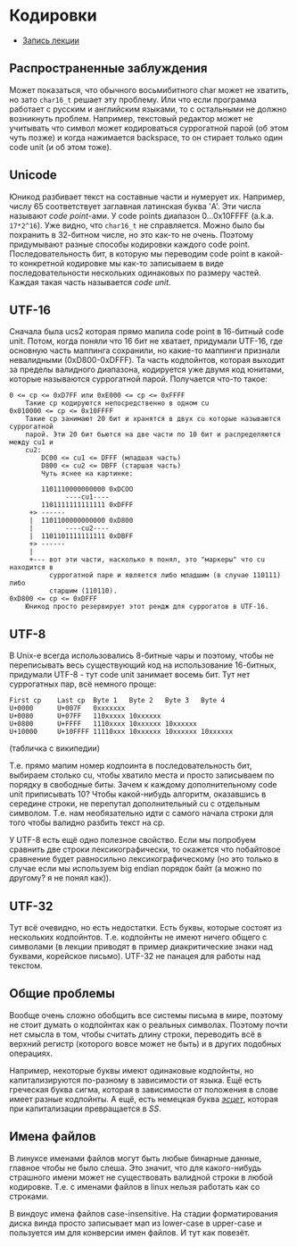# Кодировки

- [Запись лекции](https://youtu.be/L-abgEdCKEU)

## Распространенные заблуждения
Может показаться, что обычного восьмибитного char может не хватить, но зато
`char16_t` решает эту проблему. Или что если программа работает с русским и
английским языками, то с остальными не должно возникнуть проблем. Например,
текстовый редактор может не учитывать что символ может кодироваться суррогатной
парой (об этом чуть позже) и когда нажимается backspace, то он стирает только
один code unit (и об этом тоже).

## Unicode
Юникод разбивает текст на составные части и нумерует их. Например, числу 65
соответствует заглавная латинская буква 'A'. Эти числа называют *code
point*-ами. У code points диапазон 0...0x10FFFF (a.k.a. `17*2^16`). Уже видно,
что `char16_t` не справляется. Можно было бы похранить в 32-битном числе, но это
как-то не очень. Поэтому придумывают разные способы кодировки каждого code
point. Последовательность бит, в которую мы переводим code point в какой-то
конкретной кодировке мы как-то записываем в виде последовательности нескольких
одинаковых по размеру частей. Каждая такая часть называется *code unit*.

## UTF-16
Сначала была ucs2 которая прямо мапила code point в 16-битный code unit. Потом,
когда поняли что 16 бит не хватает, придумали UTF-16, где основную часть
маппинга сохранили, но какие-то маппинги признали невалидными (0xD800-0xDFFF). Та
часть кодпойнтов, которая выходит за пределы валидного диапазона, кодируется уже
двумя код юнитами, которые называются суррогатной парой. Получается что-то такое:
```
0 <= cp <= 0xD7FF или 0xE000 <= cp <= 0xFFFF
    Такие cp кодируются непосредственно в одном cu
0x010000 <= cp <= 0x10FFFF
    Такие cp занимают 20 бит и хранятся в двух cu которые называются суррогатной
    парой. Эти 20 бит бьются на две части по 10 бит и распределяются между cu1 и
    cu2:
        DC00 <= cu1 <= DFFF (младшая часть)
        D800 <= cu2 <= DBFF (старшая часть)
        Чуть яснее на картинке:

        1101110000000000 0xDCOO
              ----cu1----
        1101111111111111 0xDFFF
     +> ------
     |  1101100000000000 0xD800
     |        ----cu2----
     |  1101101111111111 0xDBFF
     +> ------
     |
     +--- вот эти части, насколько я понял, это "маркеры" что cu находится в
          суррогатной паре и является либо младшим (в случае 110111) либо
          старшим (110110).
0xD800 <= cp <= 0xDFFF
    Юникод просто резервирует этот рендж для суррогатов в UTF-16.

```

## UTF-8
В Unix-е всегда использовались 8-битные чары и поэтому, чтобы не переписывать
весь существующий код на использование 16-битных, придумали UTF-8 - тут code
unit занимает восемь бит. Тут нет суррогатных пар, всё немного проще:
```
First cp 	Last cp  Byte 1   Byte 2   Byte 3   Byte 4
U+0000 	    U+007F 	 0xxxxxxx
U+0080 	    U+07FF 	 110xxxxx 10xxxxxx
U+0800 	    U+FFFF 	 1110xxxx 10xxxxxx 10xxxxxx
U+10000     U+10FFFF 11110xxx 10xxxxxx 10xxxxxx 10xxxxxx
```
(табличка с википедии)

Т.е. прямо мапим номер кодпоинта в последовательность бит, выбираем столько
cu, чтобы хватило места и просто записываем по порядку в свободные биты.
Зачем к каждому дополнительному code unit приписывать 10? Чтобы какой-нибудь
алгоритм, оказавшись в середине строки, не перепутал дополнительный cu с
отдельным символом. Т.е. нам необязательно идти с самого начала строки для того
чтобы валидно разбить текст на cp.

У UTF-8 есть ещё одно полезное свойство. Если мы попробуем сравнить две строки
лексикографически, то окажется что побайтовое сравнение будет равносильно
лексикографическому (но это только в случае если мы используем big endian
порядок байт (а можно по другому? я не понял как)).

## UTF-32
Тут всё очевидно, но есть недостатки. Есть буквы, которые состоят из нескольких
кодпойнтов. Т.е. кодпойнты не имеют ничего общего с символами (в лекции приводят
в пример диакритические знаки над буквами, корейское письмо). UTF-32 не панацея
для работы над текстом.

## Общие проблемы
Вообще очень сложно обобщить все системы письма в мире, поэтому не стоит думать
о кодпойнтах как о реальных символах. Поэтому почти нет смысла в том, чтобы
считать длину строки, переводить всё в верхний регистр (которого вовсе может не
быть) и в других подобных операциях.

Например, некоторые буквы имеют одинаковые кодпойнты, но капитализируются
по-разному в зависимости от языка. Ещё есть греческая буква сигма, которая в
зависимости от положения в слове имеет разные кодпойнты. А ещё, есть немецкая
буква [*эсцет*](https://en.wikipedia.org/wiki/%C3%9F), которая при капитализации
превращается в *SS*.

## Имена файлов
В линуксе именами файлов могут быть любые бинарные данные, главное чтобы не было
слеша. Это значит, что для какого-нибудь страшного имени может не существовать
валидной строки в любой кодировке. Т.е. с именами файлов в linux нельзя работать
как со строками.

В виндоус имена файлов case-insensitive. На стадии форматирования диска винда
просто записывает мап из lower-case в upper-case и пользуется им для конверсии
имен файлов. И тут как повезёт.
